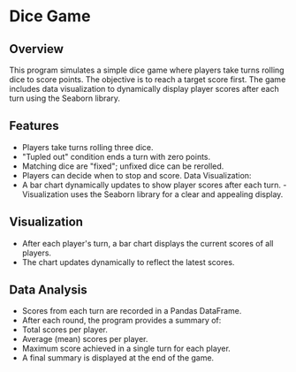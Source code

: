 # Dice Game

## Overview
This program simulates a simple dice game where players take turns rolling dice to score points. The objective is to reach a target score first.
The game includes data visualization to dynamically display player scores after each turn using the Seaborn library.

## Features
- Players take turns rolling three dice.
- "Tupled out" condition ends a turn with zero points.
- Matching dice are "fixed"; unfixed dice can be rerolled.
- Players can decide when to stop and score.
Data Visualization:
- A bar chart dynamically updates to show player scores after each turn.
-Visualization uses the Seaborn library for a clear and appealing display.

## Visualization
- After each player's turn, a bar chart displays the current scores of all players.
- The chart updates dynamically to reflect the latest scores.
  
## Data Analysis
- Scores from each turn are recorded in a Pandas DataFrame.
- After each round, the program provides a summary of:
- Total scores per player.
- Average (mean) scores per player.
- Maximum score achieved in a single turn for each player.
- A final summary is displayed at the end of the game.
